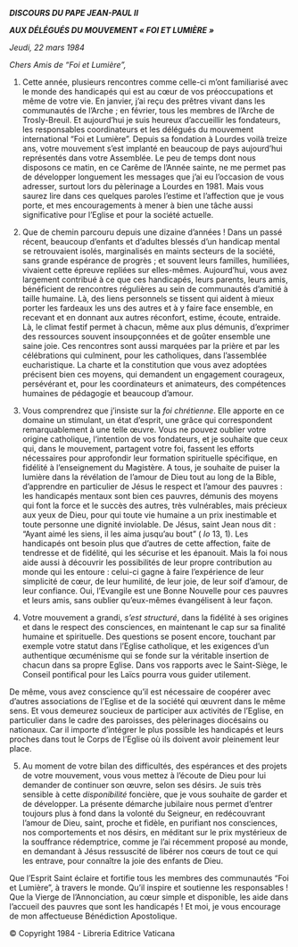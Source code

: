 ***DISCOURS DU PAPE JEAN-PAUL II***

***AUX DÉLÉGUÉS DU MOUVEMENT « FOI ET LUMIÈRE »***

*Jeudi, 22 mars 1984*

*Chers Amis de “Foi et Lumière”,*

1. Cette année, plusieurs rencontres comme celle-ci m’ont familiarisé avec le monde des handicapés qui est au cœur de vos préoccupations et même de votre vie. En janvier, j’ai reçu des prêtres vivant dans les communautés de l’Arche ; en février, tous les membres de l’Arche de Trosly-Breuil. Et aujourd’hui je suis heureux d’accueillir les fondateurs, les responsables coordinateurs et les délégués du mouvement international “Foi et Lumière”. Depuis sa fondation à Lourdes voilà treize ans, votre mouvement s’est implanté en beaucoup de pays aujourd’hui représentés dans votre Assemblée. Le peu de temps dont nous disposons ce matin, en ce Carême de l’Année sainte, ne me permet pas de développer longuement les messages que j’ai eu l’occasion de vous adresser, surtout lors du pèlerinage a Lourdes en 1981. Mais vous saurez lire dans ces quelques paroles l’estime et l’affection que je vous porte, et mes encouragements à mener à bien une tâche aussi significative pour l’Eglise et pour la société actuelle.

2. Que de chemin parcouru depuis une dizaine d’années ! Dans un passé récent, beaucoup d’enfants et d’adultes blessés d’un handicap mental se retrouvaient isolés, marginalisés en maints secteurs de la société, sans grande espérance de progrès ; et souvent leurs familles, humiliées, vivaient cette épreuve repliées sur elles-mêmes. Aujourd’hui, vous avez largement contribué à ce que ces handicapés, leurs parents, leurs amis, bénéficient de rencontres régulières au sein de communautés d’amitié à taille humaine. Là, des liens personnels se tissent qui aident à mieux porter les fardeaux les uns des autres et à y faire face ensemble, en recevant et en donnant aux autres réconfort, estime, écoute, entraide. Là, le climat festif permet à chacun, même aux plus démunis, d’exprimer des ressources souvent insoupçonnées et de goûter ensemble une saine joie. Ces rencontres sont aussi marquées par la prière et par les célébrations qui culminent, pour les catholiques, dans l’assemblée eucharistique. La charte et la constitution que vous avez adoptées précisent bien ces moyens, qui demandent un engagement courageux, persévérant et, pour les coordinateurs et animateurs, des compétences humaines de pédagogie et beaucoup d’amour.

3. Vous comprendrez que j’insiste sur la *foi chrétienne*. Elle apporte en ce domaine un stimulant, un état d’esprit, une grâce qui correspondent remarquablement à une telle œuvre. Vous ne pouvez oublier votre origine catholique, l’intention de vos fondateurs, et je souhaite que ceux qui, dans le mouvement, partagent votre foi, fassent les efforts nécessaires pour approfondir leur formation spirituelle spécifique, en fidélité à l’enseignement du Magistère. A tous, je souhaite de puiser la lumière dans la révélation de l’amour de Dieu tout au long de la Bible, d’apprendre en particulier de Jésus le respect et l’amour des pauvres : les handicapés mentaux sont bien ces pauvres, démunis des moyens qui font la force et le succès des autres, très vulnérables, mais précieux aux yeux de Dieu, pour qui toute vie humaine a un prix inestimable et toute personne une dignité inviolable. De Jésus, saint Jean nous dit : “Ayant aimé les siens, il les aima jusqu’au bout” ( *Io* 13, 1). Les handicapés ont besoin plus que d’autres de cette affection, faite de tendresse et de fidélité, qui les sécurise et les épanouit. Mais la foi nous aide aussi à découvrir les possibilités de leur propre contribution au monde qui les entoure : celui-ci gagne à faire l’expérience de leur simplicité de cœur, de leur humilité, de leur joie, de leur soif d’amour, de leur confiance. Oui, l’Evangile est une Bonne Nouvelle pour ces pauvres et leurs amis, sans oublier qu’eux-mêmes évangélisent à leur façon.

4. Votre mouvement a grandi, *s’est structuré*, dans la fidélité à ses origines et dans le respect des consciences, en maintenant le cap sur sa finalité humaine et spirituelle. Des questions se posent encore, touchant par exemple votre statut dans l’Eglise catholique, et les exigences d’un authentique œcuménisme qui se fonde sur la véritable insertion de chacun dans sa propre Eglise. Dans vos rapports avec le Saint-Siège, le Conseil pontifical pour les Laïcs pourra vous guider utilement.

De même, vous avez conscience qu’il est nécessaire de coopérer avec d’autres associations de l’Eglise et de la société qui œuvrent dans le même sens. Et vous demeurez soucieux de participer aux activités de l’Eglise, en particulier dans le cadre des paroisses, des pèlerinages diocésains ou nationaux. Car il importe d’intégrer le plus possible les handicapés et leurs proches dans tout le Corps de l’Eglise où ils doivent avoir pleinement leur place.

5. Au moment de votre bilan des difficultés, des espérances et des projets de votre mouvement, vous vous mettez à l’écoute de Dieu pour lui demander de continuer son œuvre, selon ses désirs. Je suis très sensible à cette *disponibilité* foncière, que je vous souhaite de garder et de développer. La présente démarche jubilaire nous permet d’entrer toujours plus à fond dans la volonté du Seigneur, en redécouvrant l’amour de Dieu, saint, proche et fidèle, en purifiant nos consciences, nos comportements et nos désirs, en méditant sur le prix mystérieux de la souffrance rédemptrice, comme je l’ai récemment proposé au monde, en demandant à Jésus ressuscité de libérer nos cœurs de tout ce qui les entrave, pour connaître la joie des enfants de Dieu.

Que l’Esprit Saint éclaire et fortifie tous les membres des communautés “Foi et Lumière”, à travers le monde. Qu’il inspire et soutienne les responsables ! Que la Vierge de l’Annonciation, au cœur simple et disponible, les aide dans l’accueil des pauvres que sont les handicapés ! Et moi, je vous encourage de mon affectueuse Bénédiction Apostolique.

© Copyright 1984 - Libreria Editrice Vaticana